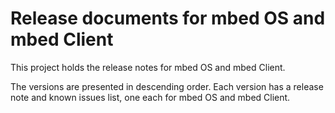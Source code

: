 # Release documents for mbed OS and mbed Client

This project holds the release notes for mbed OS and mbed Client.

The versions are presented in descending order. Each version has a release note and known issues list, one each for mbed OS and mbed Client. 

